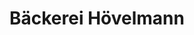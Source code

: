 ---
title: "Bäckerei Hövelmann"
url: /recklinghausen/baeckerei-hoevelmann-dortmunder-strasse/
shop: Bäckerei
---